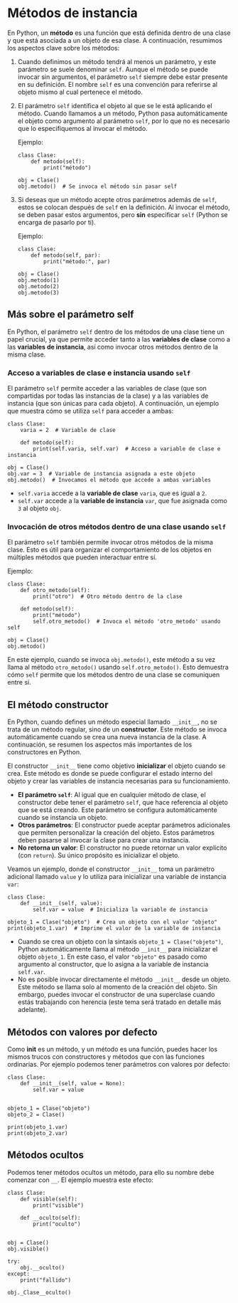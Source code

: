 # Métodos de instancia

En Python, un **método** es una función que está definida dentro de una clase y que está asociada a un objeto de esa clase. A continuación, resumimos los aspectos clave sobre los métodos:

1. Cuando definimos un método tendrá  al menos un parámetro, y este parámetro se suele denominar `self`. Aunque el método se puede invocar sin argumentos, el parámetro `self` siempre debe estar presente en su definición. El nombre `self` es una convención para referirse al objeto mismo al cual pertenece el método.
2. El parámetro `self` identifica el objeto al que se le está aplicando el método. Cuando llamamos a un método, Python pasa automáticamente el objeto como argumento al parámetro `self`, por lo que no es necesario que lo especifiquemos al invocar el método.

    Ejemplo:

    ```
    class Clase:
        def metodo(self):
            print("método")

    obj = Clase()
    obj.metodo()  # Se invoca el método sin pasar self
    ```

3. Si deseas que un método acepte otros parámetros además de `self`, estos se colocan después de `self` en la definición. Al invocar el método, se deben pasar estos argumentos, pero **sin** especificar `self` (Python se encarga de pasarlo por ti).

    Ejemplo:

    ```
    class Clase:
        def metodo(self, par):
            print("método:", par)

    obj = Clase()
    obj.metodo(1)
    obj.metodo(2)
    obj.metodo(3)
    ```

## Más sobre el parámetro self


En Python, el parámetro `self` dentro de los métodos de una clase tiene un papel crucial, ya que permite acceder tanto a las **variables de clase** como a las **variables de instancia**, así como invocar otros métodos dentro de la misma clase.

### Acceso a variables de clase e instancia usando `self`

El parámetro `self` permite acceder a las variables de clase (que son compartidas por todas las instancias de la clase) y a las variables de instancia (que son únicas para cada objeto). A continuación, un ejemplo que muestra cómo se utiliza `self` para acceder a ambas:

```
class Clase:
    varia = 2  # Variable de clase

    def metodo(self):
        print(self.varia, self.var)  # Acceso a variable de clase e instancia

obj = Clase()
obj.var = 3  # Variable de instancia asignada a este objeto
obj.metodo()  # Invocamos el método que accede a ambas variables
```

* `self.varia` accede a la **variable de clase** `varia`, que es igual a `2`.
* `self.var` accede a la **variable de instancia** `var`, que fue asignada como `3` al objeto `obj`.

### Invocación de otros métodos dentro de una clase usando `self`

El parámetro `self` también permite invocar otros métodos de la misma clase. Esto es útil para organizar el comportamiento de los objetos en múltiples métodos que pueden interactuar entre sí.

Ejemplo:

```
class Clase:
    def otro_metodo(self):
        print("otro")  # Otro método dentro de la clase

    def metodo(self):
        print("método")
        self.otro_metodo()  # Invoca el método 'otro_metodo' usando self

obj = Clase()
obj.metodo()
```

En este ejemplo, cuando se invoca `obj.metodo()`, este método a su vez llama al método `otro_metodo()` usando `self.otro_metodo()`. Esto demuestra cómo `self` permite que los métodos dentro de una clase se comuniquen entre sí.

## El método constructor

En Python, cuando defines un método especial llamado `__init__`, no se trata de un método regular, sino de un **constructor**. Este método se invoca automáticamente cuando se crea una nueva instancia de la clase. A continuación, se resumen los aspectos más importantes de los constructores en Python.

El constructor `__init__` tiene como objetivo **inicializar** el objeto cuando se crea. Este método es donde se puede configurar el estado interno del objeto y crear las variables de instancia necesarias para su funcionamiento.

* **El parámetro `self`**: Al igual que en cualquier método de clase, el constructor debe tener el parámetro `self`, que hace referencia al objeto que se está creando. Este parámetro se configura automáticamente cuando se instancia un objeto.
* **Otros parámetros**: El constructor puede aceptar parámetros adicionales que permiten personalizar la creación del objeto. Estos parámetros deben pasarse al invocar la clase para crear una instancia.
* **No retorna un valor**: El constructor no puede retornar un valor explícito (con `return`). Su único propósito es inicializar el objeto.

Veamos un ejemplo, donde el constructor `__init__` toma un parámetro adicional llamado `value` y lo utiliza para inicializar una variable de instancia `var`:

```
class Clase:
    def __init__(self, value):
        self.var = value  # Inicializa la variable de instancia

objeto_1 = Clase("objeto")  # Crea un objeto con el valor "objeto"
print(objeto_1.var)  # Imprime el valor de la variable de instancia
```

* Cuando se crea un objeto con la sintaxis `objeto_1 = Clase("objeto")`, Python automáticamente llama al método `__init__` para inicializar el objeto `objeto_1`. En este caso, el valor `"objeto"` es pasado como argumento al constructor, que lo asigna a la variable de instancia `self.var`.
* No es posible invocar directamente el método `__init__` desde un objeto. Este método se llama solo al momento de la creación del objeto. Sin embargo, puedes invocar el constructor de una superclase cuando estás trabajando con herencia (este tema será tratado en detalle más adelante).

## Métodos con valores por defecto

Como __init__ es un método, y un método es una función, puedes hacer los mismos trucos con constructores y métodos que con las funciones ordinarias. 
Por ejemplo podemos tener parámetros con valores por defecto:

```
class Clase:
    def __init__(self, value = None):
        self.var = value


objeto_1 = Clase("objeto")
objeto_2 = Clase()

print(objeto_1.var)
print(objeto_2.var)
```

## Métodos ocultos

Podemos tener métodos ocultos un método, para ello su nombre debe comenzar con `__`. El ejemplo muestra este efecto:

```
class Clase:
    def visible(self):
        print("visible")
    
    def __oculto(self):
        print("oculto")


obj = Clase()
obj.visible()

try:
    obj.__oculto()
except:
    print("fallido")

obj._Clase__oculto()
```